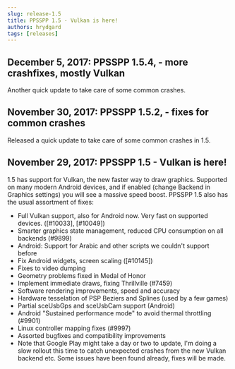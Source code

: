 ```yaml
---
slug: release-1.5
title: PPSSPP 1.5 - Vulkan is here!
authors: hrydgard
tags: [releases]
---
```


## December 5, 2017: PPSSPP 1.5.4, - more crashfixes, mostly Vulkan

Another quick update to take care of some common crashes.

## November 30, 2017: PPSSPP 1.5.2, - fixes for common crashes

Released a quick update to take care of some common crashes in 1.5.

## November 29, 2017: PPSSPP 1.5 - Vulkan is here!

1.5 has support for Vulkan, the new faster way to draw graphics. Supported on many modern Android devices, and if enabled (change Backend in Graphics settings) you will see a massive speed boost. PPSSPP 1.5 also has the usual assortment of fixes:

* Full Vulkan support, also for Android now. Very fast on supported devices. ([#10033], [#10049])
* Smarter graphics state management, reduced CPU consumption on all backends (#9899)
* Android: Support for Arabic and other scripts we couldn't support before
* Fix Android widgets, screen scaling ([#10145])
* Fixes to video dumping
* Geometry problems fixed in Medal of Honor
* Implement immediate draws, fixing Thrillville (#7459)
* Software rendering improvements, speed and accuracy
* Hardware tesselation of PSP Beziers and Splines (used by a few games)
* Partial sceUsbGps and sceUsbCam support (Android)
* Android "Sustained performance mode" to avoid thermal throttling (#9901)
* Linux controller mapping fixes (#9997)
* Assorted bugfixes and compatibility improvements
* Note that Google Play might take a day or two to update, I'm doing a slow rollout this time to catch unexpected crashes from the new Vulkan backend etc. Some issues have been found already, fixes will be made.
